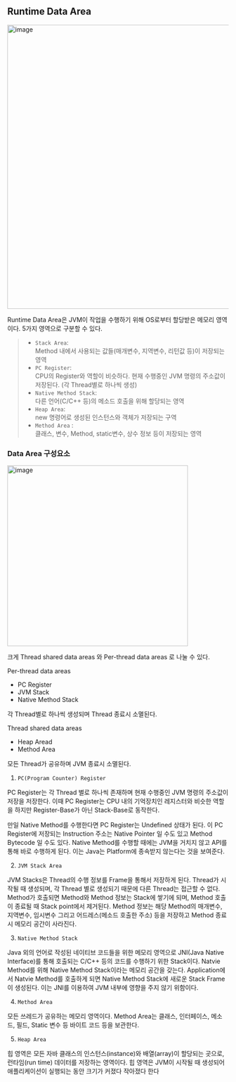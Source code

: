 ## Runtime Data Area

<img width="646" alt="image" src="https://user-images.githubusercontent.com/51963264/198342004-6281b1e1-4797-4cfb-af93-1f06843b9926.png">

Runtime Data Area은 JVM이 작업을 수행하기 위해 OS로부터 할당받은 메모리 영역이다. 5가지 영역으로 구분할 수 있다.

>- `Stack Area`:   
Method 내에서 사용되는 값들(매개변수, 지역변수, 리턴값 등)이 저장되는 영역
>- `PC Register`:   
CPU의 Register와 역할이 비슷하다. 현재 수행중인 JVM 명령의 주소값이 저장된다. (각 Thread별로 하나씩 생성)
 
>- `Native Method Stack`:   
다른 언어(C/C++ 등)의 메소드 호출을 위해 할당되는 영역
>- `Heap Area`:   
new 명령어로 생성된 인스턴스와 객체가 저장되는 구역
>- `Method Area` :      
클래스, 변수, Method, static변수, 상수 정보 등이 저장되는 영역

### Data Area 구성요소

<img width="411" alt="image" src="https://user-images.githubusercontent.com/51963264/198346022-d737e394-e184-426c-b7a9-5e936f97548d.png">

크게 Thread shared data areas 와 Per-thread data areas 로 나눌 수 있다. 

Per-thread data areas 

- PC Register 
- JVM Stack 
- Native Method Stack 

각 Thread별로 하나씩 생성되며 Thread 종료시 소멸된다.

Thread shared data areas

- Heap Aread
- Method Area

모든 Thread가 공유하며 JVM 종료시 소멸된다.


1. `PC(Program Counter) Register` 

 PC Register는 각 Thread 별로 하나씩 존재하며 현재 수행중인  JVM 명령의 주소값이 저장을 저장한다. 이때 PC Register는 CPU 내의 기억장치인 레지스터와 비슷한 역할을 하지만 Register-Base가 아닌 Stack-Base로 동작한다. 
 
 만일 Native Method를 수행한다면 PC Register는 Undefined 상태가 된다. 이 PC Register에 저장되는 Instruction 주소는 Native Pointer 일 수도 있고 Method Bytecode 일 수도 있다. Native Method를 수행할 때에는 JVM을 거치지 않고 API를 통해 바로 수행하게 된다. 이는 Java는 Platform에 종속받지 않는다는 것을 보여준다.

2. `JVM Stack Area`

 JVM Stacks은 Thread의 수행 정보를 Frame을 통해서 저장하게 된다. Thread가 시작될 때 생성되며, 각 Thread 별로 생성되기 때문에 다른 Thread는 접근할 수 없다. Method가 호출되면 Method와 Method 정보는 Stack에 쌓기에 되며, Method 호출이 종료될 때 Stack point에서 제거된다. Method 정보는 해당 Method의 매개변수, 지역변수, 임시변수 그리고 어드레스(메소드 호출한 주소) 등을 저장하고 Method 종료 시 메모리 공간이 사라진다.

3. `Native Method Stack`   

 Java 외의 언어로 작성된 네이티브 코드들을 위한 메모리 영역으로 JNI(Java Native Interface)를 통해 호출되는 C/C++ 등의 코드를 수행하기 위한 Stack이다. Natvie Method를 위해 Native Method Stack이라는 메모리 공간을 갖는다. Application에서 Natvie Method를 호출하게 되면 Native Method Stack에 새로운 Stack Frame이 생성된다. 이는 JNI를 이용하여 JVM 내부에 영향을 주지 않기 위함이다.

4. `Method Area`  

 모든 쓰레드가 공유하는 메모리 영역이다. Method Area는 클래스, 인터페이스, 메소드, 필드, Static 변수 등 바이트 코드 등을 보관한다.

5.  `Heap Area`

 힙 영역은 모든 자바 클래스의 인스턴스(instance)와 배열(array)이 할당되는 곳으로, 런타임(run time) 데이터를 저장하는 영역이다. 힙 영역은 JVM이 시작될 때 생성되어 애플리케이션이 실행되는 동안 크기가 커졌다 작아졌다 한다